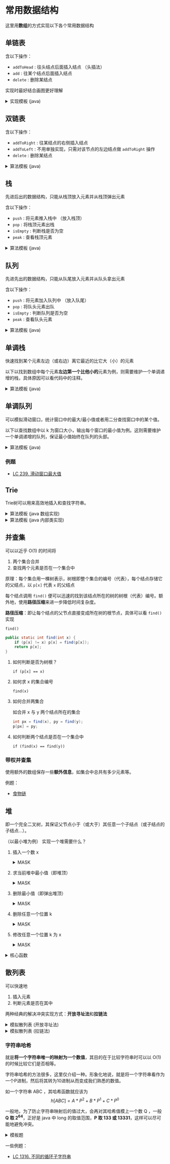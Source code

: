 # 常用数据结构

这里用**数组**的方式实现以下各个常用数据结构

## 单链表

含以下操作：
- `addToHead` : 往头结点后面插入结点 （头插法）
- `add` : 往某个结点后面插入结点
- `delete` : 删除某结点

实现时最好结合画图更好理解
<details>
<summary>实现模板 (java)</summary>

```java
static int N = 100010; // 开的数组大小，根据需求去开
    
// e: 结点 i 的值
// ne: 结点 i 的 next 值
// head: 头结点指向哪个下标
// idx: 当前用到了哪个点
static int[] e = new int[N], ne = new int[N];
static int head = -1, idx = 0;

public static void addToHead(int x) {
    e[idx] = x;
    ne[idx] = head;
    head = idx;
    idx ++;
}

public static void add(int k, int x) {
    e[idx] = x;
    ne[idx] = ne[k];
    ne[k] = idx;
    idx++;
}

public static void delete(int k) {
    ne[k] = ne[ne[k]];
}
```

</details>

## 双链表

含以下操作：
- `addToRight` : 往某结点的右侧插入结点
- `addToLeft` : 不用单独实现，只需对该节点的左边结点做 `addToRight` 操作
- `delete` : 删除某结点

<details>
<summary>算法模板 (java)</summary>

```java
static int N = 100010; // 开的数组大小，根据需求去开

// e: 结点 i 的值
// l: 结点 i 的 left 值 (即左侧结点)
// r: 结点 i 的 right 值 (即右侧结点)
// head: 头结点指向哪个下标
// idx: 当前用到了哪个点
static int[] e = new int[N], l = new int[N], r = new int[N];
static int idx;

public static void init() {
    // 注：这里idx = 0 为左端点， idx = 1 为右端点, 所以 idx 从 2 开始
    r[0] = 1;
    l[1] = 0;
    idx = 2;
}

// 在节点 k 的右侧插入
public static void insertToRight(int k, int x) {
    e[idx] = x;
    r[idx] = r[k];
    l[idx] = k;
    l[r[k]] = idx;
    r[k] = idx;
    idx++;
}

// 删除节点 k
public static void delete(int k) {
    l[r[k]] = l[k];
    r[l[k]] = r[k];
}
```

</details>

## 栈

先进后出的数据结构，只能从栈顶放入元素并从栈顶弹出元素

含以下操作：
- `push` : 将元素推入栈中 （放入栈顶）
- `pop` : 将栈顶元素出栈 
- `isEmpty` : 判断栈是否为空
- `peak` : 查看栈顶元素

<details>
<summary>算法模板 (java)</summary>

```java
static int N = 100010; // 开的数组大小，根据需求去开
    
static int[] stk = new int[N]; // 栈底层的数组
static int tt = 0; // 指向栈顶的指针，这里以 tt = 1 开始表示栈中有元素

public static void push(int x) {
    stk[++tt] = x;
}

public static void pop() {
    tt--;
}

public static boolean isEmpty() {
    return tt <= 0;
}

public static int peak() {
    return stk[tt];
}
```

</details>

## 队列

先进先出的数据结构，只能从队尾放入元素并从队头拿出元素

含以下操作：
- `push` : 将元素加入队列中 （放入队尾）
- `pop` : 将队头元素出队 
- `isEmpty` : 判断队列是否为空
- `peak` : 查看队头元素

<details>
<summary>算法模板 (java)</summary>

```java
static int N = 100010; // 开的数组大小，根据需求去开
    
static int[] q = new int[N]; // 队列底层的数组
static int hh = 0, tt = -1; // hh 代表指向队头元素，tt 代表指向队尾元素 （tt 从 0 开始表示队列有元素）

public static void push(int x) {
    q[++tt] = x;
}

public static int pop() {
    return (hh++);
}

public static boolean isEmpty () {
    return hh > tt;
}

public static int peak() {
    return q[hh];
}
```

</details>


## 单调栈

快速找到某个元素左边（或右边）离它最近的比它大（小）的元素

以下以找到数组中每个元素**左边第一个比他小的**元素为例，则需要维护一个单调递增的栈，具体原因可以看代码中的注释。
<details>
<summary>算法模板 (java)</summary>

```java
static int N = 100010; // 开的数组大小，根据需求去开
    
static int[] q = new int[N]; // 栈底层的数组，模拟栈
static int tt = -1; // 指向栈顶的指针，这里以 tt = 1 开始表示栈中有元素）

// 遍历 a 数组
for (int i = 0; i < n; i++) {
    int x = a[i];
    
    // 若当前元素比栈顶元素小或相等则弹出栈顶元素
    // 因为 当前元素 比起 栈顶元素 而言，比栈顶元素离 x 近且又比它小，栈顶元素对之后的元素就无用了
    while (tt >= 0 && q[tt] >= x) tt--; 
    
    if (tt < 0) System.out.print(-1 + " "); // 若栈中无元素，返回 -1
    else System.out.print(q[tt] + " ");
    
    q[++tt] = x;
}
```

</details>

## 单调队列

可以模拟滑动窗口，统计窗口中的最大/最小值或者用二分查找窗口中的某个值。

以下以查找数组中以 k 为窗口大小，输出每个窗口的最小值为例。这则需要维护一个单调递增的队列，保证最小值始终在队列的头部。

<details>
<summary>算法模板 (java)</summary>

```java
static int N = 100010; // 开的数组大小，根据需求去开
    
static int[] q = new int[N]; // 队列底层的数组，注：存放的是下标，而非元素本身
static int hh = 0, tt = -1; // hh 代表指向队头元素，tt 代表指向队尾元素 （tt 从 0 开始表示队列有元素）
        
hh = 0; tt = -1;
for (int i = 0; i < n; i++) {
    // 若队列大于窗口大小，则从头部开始出队直到符合窗口大小
    if (hh <= tt && i - k + 1 > q[hh]) hh++;
    

    // 从队尾开始淘汰比 当前元素a[i] 大的元素，维护一个单调增队列
    while (hh <= tt && a[q[tt]] >= a[i]) tt--;
    q[++tt] = i;
    
    if (i >= k - 1) wr.write(a[q[hh]] + " "); // 单调增队列最小值在队头
}
```

</details>

### 例题
- [LC 239. 滑动窗口最大值](https://leetcode-cn.com/problems/sliding-window-maximum/)

## Trie

Trie树可以用来高效地插入和查找字符串。

<details>
<summary>算法模板 (java 数组实现)</summary>

```java
static int N = 100010;
static int[][] son = new int[N][26];
static int[] cnt = new int[N];
static int idx = 0;

public static void insert(String word) {
    int p = 0;
    
    for (char c : word.toCharArray()) {
        int u = c -'a';
        if (son[p][u] == 0) son[p][u] = ++idx;
        p = son[p][u];
    }
    
    cnt[p]++;
}

public static int query(String word) {
    int p = 0;
    
    for (char c : word.toCharArray()) {
        int u = c - 'a';
        if (son[p][u] == 0) return 0;
        p = son[p][u];
    }
    
    return cnt[p];
}
```

</details>

<details>
<summary>算法模板 (java 内部类实现)</summary>

```java
static class Node {
    Node[] children = new Node[26];
    int cnt = 0;
}

public void insert(Node root, String word) {
    Node p = root;
    
    for (char c : word.toCharArray()) {
        int u = c -'a';
        if (p.children[u] == null) p.children[u] = new Node();
        p = p.children[u];
    }
    
    p.cnt++;
}

public int query(Node root, String word) {
    Node p = root;
    
    for (char c : word.toCharArray()) {
        int u = c - 'a';
        if (p.children[u] == null) return 0;
        p = p.children[u];
    }
    
    return p.cnt;
}
```

</details>

## 并查集

可以以近乎 O(1) 的时间将
1. 两个集合合并
2. 查找两个元素是否在一个集合中

原理：每个集合用一棵树表示，树根即整个集合的编号（代表），每个结点存储它的父结点，以 `p[x]` 代表 `x` 的父结点

每个结点调用 `find()` 便可以迅速的找到该结点所在的树的树根（代表）编号。额外地，使用**路径压缩**来进一步降低时间复杂度。

**路径压缩**：即让每个结点的父节点直接变成所在树的根节点，具体可以看 `find()` 实现

`find()`
```java
public static int find(int x) {
    if (p[x] != x) p[x] = find(p[x]);
    return p[x];
}
```

1. 如何判断是否为树根？

    `if (p[x] == x)`

2. 如何求 x 的集合编号

    `find(x)`

3. 如何合并两集合

    如合并 x 与 y 两个结点所在的集合
    ```java
    int px = find(x), py = find(y);
    p[px] = py;

4. 如何判断两个结点是否在一个集合中

    `if (find(x) == find(y))`

### 带权并查集

使用额外的数组保存一些**额外信息**，如集合中总共有多少元素等。

例题：
- [食物链](https://www.acwing.com/problem/content/242/)

## 堆

即一个完全二叉树，其保证父节点小于（或大于）其任意一个子结点（或子结点的子结点...）。

（以最小堆为例）
实现一个堆需要什么？

1. 插入一个数 x
    <details>
    <summary>MASK</summary>

    ```java
    heap[++size] = x;
    up(x); // 上浮
    ```

    </details>
    
2. 求当前堆中最小值（即堆顶）
    <details>
    <summary>MASK</summary>
    
    `return heap[1]; // 默认下标从 1 开始`

    </details>

3. 删除最小值（即弹出堆顶）
    <details>
    <summary>MASK</summary>
    
    ```java
    heap[1] = heap[size];
    size--;
    down(1); // 下沉
    ```

    </details>

4. 删除任意一个位置 k
    <details>
    <summary>MASK</summary>
    
    ```java
    heap[k] = heap[size];
    size--;
    down(k); // 下沉
    ```

    </details>
    
5. 修改任意一个位置 k 为 x
    <details>
    <summary>MASK</summary>
    
    ```java
    heap[k] = x;
    // 因为不知道当前 x 应该上浮还是下沉，所以索性都做一遍，不会对结果造成影响
    down(k); // 下沉
    up(k); // 上浮
    ```

    </details>

<details>
<summary>核心函数</summary>

```java
int[] h; // 存储堆的底层数组，默认下标从 1 开始
int size; // 堆的大小

// 将位置 u 下沉
public static void down(int u) {
    int t = u;
    if (2*u <= size && h[2*u] < h[t]) t = 2*u;
    if (2*u + 1 <= size && h[2*u+1] < h[t]) t = 2*u + 1;
    
    if (u != t) {
        swap(u, t);
        down(t);
    }
}

public static void swap(int x, int y) {
    int tmp = h[x];
    h[x] = h[y];
    h[y] = tmp;
}
```

</details>

## 散列表

可以快速地
1. 插入元素
2. 判断元素是否在其中

两种经典的解决冲突实现方式：**开放寻址法**和**拉链法**

<details>
<summary>模拟散列表 (开放寻址法)</summary>

```java
import java.util.Scanner;
import java.util.Arrays;

class Main {
    
    static final int N = 200003; // 通常要开本来数据限制的 2~3 倍，为了减少冲突
    static final int INF = 0x3f; // 大于 1e9 的量级，可以看作无穷
    static int[] h = new int[N];
    
    public static int find(int x) {
        int k = (x % N + N) % N; // 额外 +N 再 %N 是为了防止出现负数
        
        while (h[k] != INF && h[k] != x) {
            k++;
            if (k == N) k = 0;
        }
        
        return k;
    }
    
    public static void main(String[] args) {
        Scanner sc = new Scanner(System.in);
        
        int n = Integer.parseInt(sc.nextLine());
        Arrays.fill(h, INF);
        
        while ((n--) > 0) {
            String[] line = sc.nextLine().split(" ");
            char od = line[0].charAt(0);
            int x = Integer.parseInt(line[1]);
            int k = find(x);
            
            if (od == 'I') {
                // 1. 插入元素
                h[k] = x;
            } else {
                // 2. 查找是否包含元素
                if (h[k] != INF) System.out.println("Yes");
                else System.out.println("No");
            }
        }
    }
}
```

</details>

<details>
<summary>模拟散列表 (拉链法)</summary>

```java
import java.util.Scanner;
import java.util.Arrays;

class Main {
    
    static int N = 100003; // 为了减少冲突，最好取质数 （某研究的结论）
    static int[] e = new int[N], ne = new int[N], h = new int[N];
    static int idx = 0;
    
    public static void insert(int x) {
        int k = (x % N + N) % N; // 额外 +N 再 %N 是为了防止出现负数
        
        e[idx] = x;
        ne[idx] = h[k];
        h[k] = idx++;
    }
    
    public static boolean query(int x) {
        int k = (x % N + N) % N;
        
        for (int i = h[k]; i != -1; i = ne[i]) {
            if (e[i] == x) return true;
        }
        
        return false;
    }
    
    public static void main(String[] args) {
        Scanner sc = new Scanner(System.in);
        
        int m = sc.nextInt();
        sc.nextLine();
        
        Arrays.fill(h, -1);
        
        while ((m--) > 0) {
            String[] line = sc.nextLine().split(" ");
            char od = line[0].charAt(0);
            int x = Integer.parseInt(line[1]);
            
            if (od == 'I') {
                // 1. 插入元素
                insert(x);
            } else {
                // 2. 查找是否包含元素
                if (query(x)) System.out.println("Yes");
                else System.out.println("No");
            }
        }
    }
}
```

</details>

### 字符串哈希

就是**将一个字符串唯一的映射为一个数值**，其目的在于比较字符串时可以以 O(1) 的时候比较它们是否相等。

字符串哈希的方法很多，这里仅介绍一种。形象化地说，就是将一个字符串看作为一个P进制，然后将其转为10进制从而变成我们熟悉的数值。

如一个字符串 ABC ，其哈希函数就应该为 $$ h[ABC] = A*P^2 + B*P^1 + C*P^0 $$

一般地，为了防止字符串映射后的值过大，会再对其哈希值模上一个数 Q ，一般 **Q 取 $2^{64}$**，正好是 java 中 long 的取值范围，**P 取 133 或 13331**，这样可以尽可能地避免冲突。

<details>
<summary>模板题</summary>


### 题目：
> 给定一个长度为n的字符串，再给定m个询问，每个询问包含四个整数l1,r1,l2,r2，请你判断[l1,r1]和[l2,r2]这两个区间所包含的字符串子串是否完全相同。<br>
字符串中只包含大小写英文字母和数字。
### 输入格式
> 第一行包含整数n和m，表示字符串长度和询问次数。<br>
第二行包含一个长度为n的字符串，字符串中只包含大小写英文字母和数字。<br>
接下来m行，每行包含四个整数l1,r1,l2,r2，表示一次询问所涉及的两个区间。<br>
注意，字符串的位置从1开始编号。
### 输出格式
> 对于每个询问输出一个结果，如果两个字符串子串完全相同则输出“Yes”，否则输出“No”。<br>
每个结果占一行。
### 数据范围
> 1≤n,m≤105

### 输入样例：
> 8 3<br>
aabbaabb<br>
1 3 5 7<br>
1 3 6 8<br>
1 2 1 2

### 输出样例：
> Yes<br>
No<br>
Yes

### 解：
```java
import java.util.Scanner;

class Main {
    
    static int N = 100010, P = 131;
    static long[] h = new long[N], p = new long[N];
    
    public static long get(int l, int r) {
        return h[r] - h[l-1]*p[r-l+1];
    }
    
    public static void main(String[] args) {
        Scanner sc = new Scanner(System.in);
        
        int n = sc.nextInt(), m = sc.nextInt();
        sc.nextLine();
        String s = sc.nextLine();
        
        p[0] = 1;
        for (int i = 1; i <= n; i++) {
            char c = s.charAt(i-1);
            p[i] = p[i-1] * P;
            h[i] = h[i-1] * P + c;
        }
        
        while ((m--) > 0) {
            int l1 = sc.nextInt(), r1 = sc.nextInt();
            int l2 = sc.nextInt(), r2 = sc.nextInt();

            if (get(l1, r1) == get(l2, r2)) System.out.println("Yes");
            else System.out.println("No");
        }
    }
}
```

</details>

一些例题：
- [LC 1316. 不同的循环子字符串](https://leetcode-cn.com/problems/distinct-echo-substrings/)